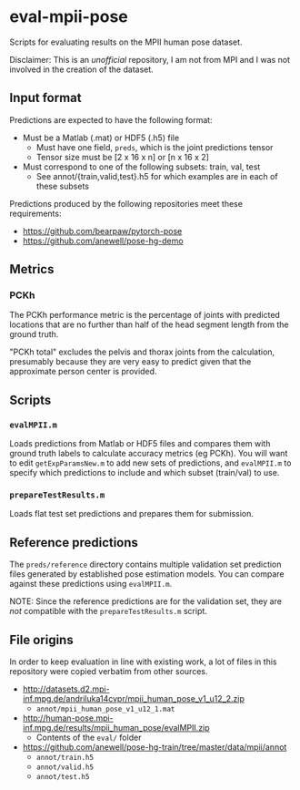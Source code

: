 # eval-mpii-pose

Scripts for evaluating results on the MPII human pose dataset.

Disclaimer: This is an *unofficial* repository, I am not from MPI and I
was not involved in the creation of the dataset.

## Input format

Predictions are expected to have the following format:

* Must be a Matlab (.mat) or HDF5 (.h5) file
  - Must have one field, `preds`, which is the joint predictions tensor
  - Tensor size must be [2 x 16 x n] or [n x 16 x 2]
* Must correspond to one of the following subsets: train, val, test
  - See annot/{train,valid,test}.h5 for which examples are in each of
    these subsets

Predictions produced by the following repositories meet these requirements:

* https://github.com/bearpaw/pytorch-pose
* https://github.com/anewell/pose-hg-demo

## Metrics

### PCKh

The PCKh performance metric is the percentage of joints with predicted locations
that are no further than half of the head segment length from the ground truth.

"PCKh total" excludes the pelvis and thorax joints from the calculation,
presumably because they are very easy to predict given that the approximate
person center is provided.

## Scripts

### `evalMPII.m`

Loads predictions from Matlab or HDF5 files and compares them with ground
truth labels to calculate accuracy metrics (eg PCKh). You will want to edit
`getExpParamsNew.m` to add new sets of predictions, and `evalMPII.m` to specify
which predictions to include and which subset (train/val) to use.

### `prepareTestResults.m`

Loads flat test set predictions and prepares them for submission.

## Reference predictions

The `preds/reference` directory contains multiple validation set prediction
files generated by established pose estimation models.
You can compare against these predictions using `evalMPII.m`.

NOTE: Since the reference predictions are for the validation set, they are
_not_ compatible with the `prepareTestResults.m` script.

## File origins

In order to keep evaluation in line with existing work, a lot of files in this
repository were copied verbatim from other sources.

* http://datasets.d2.mpi-inf.mpg.de/andriluka14cvpr/mpii_human_pose_v1_u12_2.zip
  - `annot/mpii_human_pose_v1_u12_1.mat`
* http://human-pose.mpi-inf.mpg.de/results/mpii_human_pose/evalMPII.zip
  - Contents of the `eval/` folder
* https://github.com/anewell/pose-hg-train/tree/master/data/mpii/annot
  - `annot/train.h5`
  - `annot/valid.h5`
  - `annot/test.h5`

